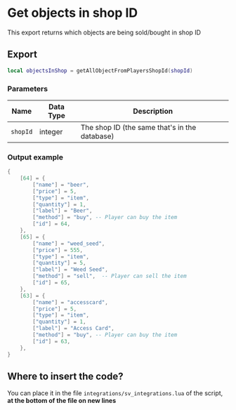 # Get objects in shop ID

This export returns which objects are being sold/bought in shop ID

## Export

```lua
local objectsInShop = getAllObjectFromPlayersShopId(shopId)
```

### Parameters

| Name     | Data Type | Description                                   |
| -------- | --------- | --------------------------------------------- |
| `shopId` | integer   | The shop ID (the same that's in the database) |

### Output example

```lua
{
	[64] = {
		["name"] = "beer",
		["price"] = 5,
		["type"] = "item",
		["quantity"] = 1,
		["label"] = "Beer",
		["method"] = "buy", -- Player can buy the item
		["id"] = 64,
	},
	[65] = {
		["name"] = "weed_seed",
		["price"] = 555,
		["type"] = "item",
		["quantity"] = 5,
		["label"] = "Weed Seed",
		["method"] = "sell",  -- Player can sell the item
		["id"] = 65,
	},
	[63] = {
		["name"] = "accesscard",
		["price"] = 5,
		["type"] = "item",
		["quantity"] = 1,
		["label"] = "Access Card",
		["method"] = "buy", -- Player can buy the item
		["id"] = 63,
	},
}
```

## Where to insert the code?

You can place it in the file `integrations/sv_integrations.lua` of the script, **at the bottom of the file on new lines**
